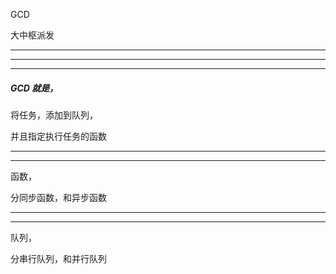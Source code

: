 GCD

大中枢派发


<hr>



<hr>


<hr>


##### GCD 就是，



将任务，添加到队列，



并且指定执行任务的函数



<hr>


<hr>


函数，

分同步函数，和异步函数




<hr>


<hr>


队列，



分串行队列，和并行队列